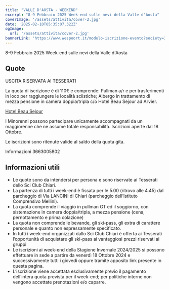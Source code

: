 ```yaml
---
title: "VALLE D'AOSTA - WEEKEND"
excerpt: "8-9 Febbraio 2025 Week-end sulle nevi della Valle d'Aosta"
coverImage: '/assets/attivita/cover-2.jpg'
date: '2025-02-10T05:35:07.322Z'
ogImage:
  url: '/assets/attivita/cover-2.jpg'
bannerLink: 'https://www.wespoort.it/modulo-iscrizione-evento?society=32ad6a1a-5c52-4665-bf58-5623afdcfb98&event=dd546ac2-1127-42dd-8b8e-1f8e5069aecb'
---
```


8-9 Febbraio 2025 Week-end sulle nevi della Valle d'Aosta

## Quote

USCITA RISERVATA AI TESSERATI

La quota di iscrizione è di 110€ e comprende:
Pullman a/r e per trasferimenti in loco per raggiungere le località sciistiche;
Albergo in trattamento di mezza pensione in camera doppia/tripla c/o Hotel Beau Sejour ad Arvier.

[Hotel Beau Sejour](https://www.beausejourhotel.com)

I Minorenni possono partecipare unicamente accompagnati da un maggiorenne che ne assume totale
responsabilità. Iscrizioni aperte dal 18 Ottobre.
 
Le iscrizioni sono ritenute valide al saldo della quota gita.

Informazioni 3663005802



## Informazioni utili

- Le quote sono da intendersi per persona e sono riservate ai Tesserati dello Sci Club Chiari.  
- La partenza di tutti i week-end è fissata per le 5.00 (ritrovo alle 4.45) dal parcheggio di Via LANCINI di Chiari (parcheggio dell’Istituto Comprensivo Mellini).  
- La quota comprende il viaggio in pullman GT ed il soggiorno, con sistemazione in camera doppia/tripla, a mezza pensione (cena, pernottamento e prima colazione)  
- La quota non comprende le bevande, gli ski-pass, gli extra di carattere personale e quanto non espressamente specificato.  
- In tutti i week-end organizzati dallo Sci Club Chiari è offerta ai Tesserati l’opportunità di acquistare gli ski-pass ai vantaggiosi prezzi riservati ai gruppi
- Le iscrizioni ai week-end della Stagione Invernale 2024/2025 si possono effettuare in sede a partire da venerdì 18 Ottobre 2024 e successivamente tutti i giovedì oppure tramite apposito link presente in questa pagina.  
- L’iscrizione viene accettata esclusivamente previo il pagamento dell’intera quota prevista per il week-end; per politiche interne non vengono accettate prenotazioni e/o caparre.
